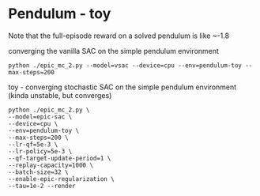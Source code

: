 # Pendulum - toy
Note that the full-episode reward on a solved pendulum is like ~-1.8

converging the vanilla SAC on the simple pendulum environment

```shell
python ./epic_mc_2.py --model=vsac --device=cpu --env=pendulum-toy --max-steps=200
```

toy - converging stochastic SAC on the simple pendulum environment
(kinda unstable, but converges)

```shell
python ./epic_mc_2.py \
--model=epic-sac \
--device=cpu \
--env=pendulum-toy \
--max-steps=200 \
--lr-qf=5e-3 \
--lr-policy=5e-3 \
--qf-target-update-period=1 \
--replay-capacity=1000 \
--batch-size=32 \
--enable-epic-regularization \
--tau=1e-2 --render
```